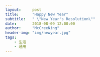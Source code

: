 ```yaml
---
layout:     post
title:      "Happy New Year"
subtitle:   " \"New Year's Resolution\""
date:       2018-08-09 12:00:00
author:     "McCreeNing"
header-img: "img/newyear.jpg"
tags:
    - 生活
    - 通用
---
```

